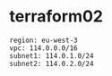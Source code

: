 # terraform02
```
region: eu-west-3
vpc: 114.0.0.0/16
subnet1: 114.0.1.0/24
subnet2: 114.0.2.0/24
```
